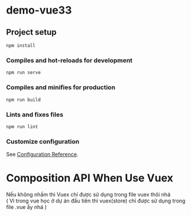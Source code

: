 # demo-vue33

## Project setup
```
npm install
```

### Compiles and hot-reloads for development
```
npm run serve
```

### Compiles and minifies for production
```
npm run build
```

### Lints and fixes files
```
npm run lint
```

### Customize configuration
See [Configuration Reference](https://cli.vuejs.org/config/).

# Composition API  When Use Vuex
Nếu không nhầm thì Vuex chỉ được sử dụng trong file vuex  thôi nhá 
<br>
( Vì trong vue học ở dự án đầu tiên thì vuex(store) chỉ được sử dụng trong file .vue ấy nhá )
